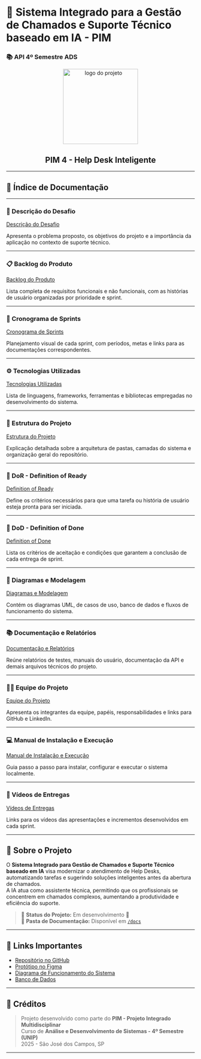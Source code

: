 # 🧠 Sistema Integrado para a Gestão de Chamados e Suporte Técnico baseado em IA - PIM  
### 📚 API 4º Semestre ADS

<p align="center">
  <img src="docs/Img/logo.png" alt="logo do projeto" width="200">
  <h2 align="center">PIM 4 - Help Desk Inteligente</h2>
</p>

---

## 🧾 Índice de Documentação

---

### 🧩 Descrição do Desafio  
[Descrição do Desafio](https://github.com/renanrnk/GitHub-PROJETO-DE-SISTEMAS-ORIENTADO-A-OBJETOS/blob/main/docs/desafio.md) 

Apresenta o problema proposto, os objetivos do projeto e a importância da aplicação no contexto de suporte técnico.

---

### 📋 Backlog do Produto  
[Backlog do Produto](https://github.com/renanrnk/GitHub-PROJETO-DE-SISTEMAS-ORIENTADO-A-OBJETOS/blob/main/docs/backlog.md)  

Lista completa de requisitos funcionais e não funcionais, com as histórias de usuário organizadas por prioridade e sprint.

---

### 📅 Cronograma de Sprints  
[Cronograma de Sprints](https://github.com/renanrnk/GitHub-PROJETO-DE-SISTEMAS-ORIENTADO-A-OBJETOS/blob/main/docs/sprint.md)

Planejamento visual de cada sprint, com períodos, metas e links para as documentações correspondentes.

---

### ⚙️ Tecnologias Utilizadas  
[Tecnologias Utilizadas](https://github.com/renanrnk/GitHub-PROJETO-DE-SISTEMAS-ORIENTADO-A-OBJETOS/blob/main/docs/tecnologias.md) 

Lista de linguagens, frameworks, ferramentas e bibliotecas empregadas no desenvolvimento do sistema.

---

### 📂 Estrutura do Projeto  
[Estrutura do Projeto](docs/ESTRUTURA.md)  

Explicação detalhada sobre a arquitetura de pastas, camadas do sistema e organização geral do repositório.

---

### 🧠 DoR - Definition of Ready  
[Definition of Ready](https://github.com/renanrnk/GitHub-PROJETO-DE-SISTEMAS-ORIENTADO-A-OBJETOS/blob/main/docs/dor.md) 

Define os critérios necessários para que uma tarefa ou história de usuário esteja pronta para ser iniciada.

---

### 🏁 DoD - Definition of Done  
[Definition of Done](https://github.com/renanrnk/GitHub-PROJETO-DE-SISTEMAS-ORIENTADO-A-OBJETOS/blob/main/docs/dod.md) 

Lista os critérios de aceitação e condições que garantem a conclusão de cada entrega de sprint.

---

### 🧩 Diagramas e Modelagem  
[Diagramas e Modelagem](docs/DIAGRAMAS.md)  

Contém os diagramas UML, de casos de uso, banco de dados e fluxos de funcionamento do sistema.

---

### 📚 Documentação e Relatórios  
[Documentação e Relatórios](docs/DOCUMENTACAO.md)  

Reúne relatórios de testes, manuais do usuário, documentação da API e demais arquivos técnicos do projeto.

---

### 👨‍💻 Equipe do Projeto  
[Equipe do Projeto](docs/EQUIPE.md)  

Apresenta os integrantes da equipe, papéis, responsabilidades e links para GitHub e LinkedIn.

---

### 💻 Manual de Instalação e Execução  
[Manual de Instalação e Execução](https://github.com/renanrnk/GitHub-PROJETO-DE-SISTEMAS-ORIENTADO-A-OBJETOS/blob/main/docs/manual.md)

Guia passo a passo para instalar, configurar e executar o sistema localmente.

---

### 🎥 Vídeos de Entregas  
[Vídeos de Entregas](docs/VIDEOS.md)  

Links para os vídeos das apresentações e incrementos desenvolvidos em cada sprint.

---

## 🚀 Sobre o Projeto

O **Sistema Integrado para Gestão de Chamados e Suporte Técnico baseado em IA** visa modernizar o atendimento de Help Desks, automatizando tarefas e sugerindo soluções inteligentes antes da abertura de chamados.  
A IA atua como assistente técnica, permitindo que os profissionais se concentrem em chamados complexos, aumentando a produtividade e eficiência do suporte.

> 🔧 **Status do Projeto:** Em desenvolvimento 🚧  
> 📂 **Pasta de Documentação:** Disponível em [`/docs`](./docs)

---

## 📌 Links Importantes
- [Repositório no GitHub](https://github.com/LucasAntonioGS/PIM4)
- [Protótipo no Figma](https://www.figma.com/proto/PNPPrRL9X2HOf28W2uVfBA/Untitled?node-id=0-1&t=lVBYdFW5QGeTdOtv-1)
- [Diagrama de Funcionamento do Sistema](https://github.com/LucasAntonioGS/NeoDesk/blob/main/Diagrama_De_Funcionamento_Do_Sistema%20Atualizado%202.2.asta)
- [Banco de Dados](https://github.com/LucasAntonioGS/PIM4/tree/main/Banco%20de%20Dados)

---

## 🧾 Créditos

> Projeto desenvolvido como parte do **PIM - Projeto Integrado Multidisciplinar**  
> Curso de **Análise e Desenvolvimento de Sistemas - 4º Semestre (UNIP)**  
> 2025 - São José dos Campos, SP

---
